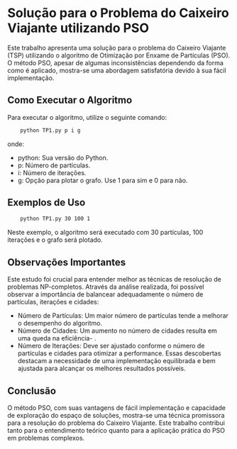 # Solução para o Problema do Caixeiro Viajante utilizando PSO

Este trabalho apresenta uma solução para o problema do Caixeiro Viajante (TSP) utilizando o algoritmo de Otimização por Enxame de Partículas (PSO). O método PSO, apesar de algumas inconsistências dependendo da forma como é aplicado, mostra-se uma abordagem satisfatória devido à sua fácil implementação.

## Como Executar o Algoritmo

Para executar o algoritmo, utilize o seguinte comando:

```bash
    python TP1.py p i g
```
onde:
- python: Sua versão do Python.
- p: Número de partículas.
- i: Número de iterações.
- g: Opção para plotar o grafo. Use 1 para sim e 0 para não.

## Exemplos de Uso
```bash
    python TP1.py 30 100 1
```
Neste exemplo, o algoritmo será executado com 30 partículas, 100 iterações e o grafo será plotado.

## Observações Importantes
Este estudo foi crucial para entender melhor as técnicas de resolução de problemas NP-completos. Através da análise realizada, foi possível observar a importância de balancear adequadamente o número de partículas, iterações e cidades:

- Número de Partículas: Um maior número de partículas tende a melhorar o desempenho do algoritmo.
- Número de Cidades: Um aumento no número de cidades resulta em uma queda na eficiência- .
- Número de Iterações: Deve ser ajustado conforme o número de partículas e cidades para otimizar a performance.
Essas descobertas destacam a necessidade de uma implementação equilibrada e bem ajustada para alcançar os melhores resultados possíveis.

## Conclusão
O método PSO, com suas vantagens de fácil implementação e capacidade de exploração do espaço de soluções, mostra-se uma técnica promissora para a resolução do problema do Caixeiro Viajante. Este trabalho contribui tanto para o entendimento teórico quanto para a aplicação prática do PSO em problemas complexos.
